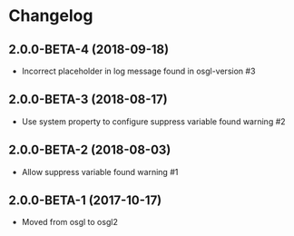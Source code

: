 # Changelog

## 2.0.0-BETA-4 (2018-09-18)
* Incorrect placeholder in log message found in osgl-version #3

## 2.0.0-BETA-3 (2018-08-17)
* Use system property to configure suppress variable found warning #2

## 2.0.0-BETA-2 (2018-08-03)
* Allow suppress variable found warning #1

## 2.0.0-BETA-1 (2017-10-17)
- Moved from osgl to osgl2

